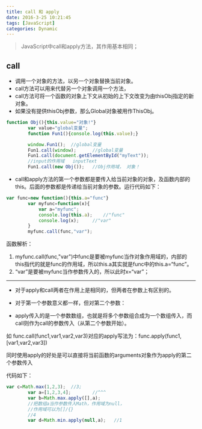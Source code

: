 ```yaml
---
title: call 和 apply
date: 2016-3-25 10:21:45
tags: [JavaScript]
categories: Dynamic
---
```


> JavaScript中call和apply方法，其作用基本相同；

## call

- 调用一个对象的方法，以另一个对象替换当前对象。
- call方法可以用来代替另一个对象调用一个方法，
- call方法可将一个函数的对象上下文从初始的上下文改变为由thisObj指定的新对象。
- 如果没有提供thisObj参数，那么Global对象被用作ThisObj。
<!-- more -->
```javascript
function Obj(){this.value="对象!"}
    	var value="global变量";
    	function Fun1(){console.log(this.value);}

    	window.Fun1();	//global变量	
    	Fun1.call(window);		//global变量
    	Fun1.call(document.getElementById("myText"));	
		//input的作用域   inputText
    	Fun1.call(new Obj());	//Obj作用域， 对象！
```

- call和apply方法的第一个参数都是要传入给当前对象的对象，及函数内部的this。后面的参数都是传递给当前对象的参数。运行代码如下：

```javascript
var func=new function(){this.a="func"}
    	var myfunc=function(x){
    		var a="myfunc";
    		console.log(this.a);	//"func"
    		console.log(x);		//"var"
    	}
    	myfunc.call(func,"var");
```

函数解析： 

1. myfunc.call(func,"var")中func是要被myfunc当作对象作用域的，内部的this指代的就是func的作用域，所以this.a其实就是func中的this.a=“func”。
2. “var”是要被myfunc当作参数传入的，所以此时x=“var”；

---

- 对于apply和call两者在作用上是相同的，但两者在参数上有区别的。
- 对于第一个参数意义都一样，但对第二个参数：


- apply传入的是一个参数数组，也就是将多个参数组合成为一个数组传入，而call则作为call的参数传入（从第二个参数开始）。

如 func.call(func1,var1,var2,var3)对应的apply写法为：func.apply(func1,[var1,var2,var3])

同时使用apply的好处是可以直接将当前函数的arguments对象作为apply的第二个参数传入

代码如下：

```javascript
var c=Math.max(1,2,3);	//3;
    	var a=[1,2,3,4];		//^^^
    	var b=Math.max.apply([],a);	
    	//把数组a当作参数传入Math，作用域为null，
    	//作用域可以为[]/{}
    	//4
    	var d=Math.min.apply(null,a);	//1
```

